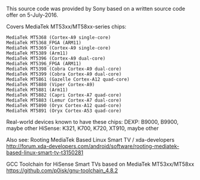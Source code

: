 This source code was provided by Sony based on a written source code offer on 5-July-2016.

Covers MediaTek MT53xx/MT58xx-series chips:

	MediaTek MT5368 (Cortex-A9 single-core)
	MediaTek MT5368_FPGA (ARM11)
	MediaTek MT5369 (Cortex-A9 single-core)
	MediaTek MT5389 (Arm11)
	MediaTek MT5396 (Cortex-A9 dual-core)
	MediaTek MT5396_FPGA (ARM11)
	MediaTek MT5398 (Cobra Cortex-A9 dual-core)
	MediaTek MT5399 (Cobra Cortex-A9 dual-core)
	MediaTek MT5861 (Gazelle Cortex-A12 quad-core)
	MediaTek MT5880 (Viper Cortex-A9)
	MediaTek MT5881 (Arm11)
	MediaTek MT5882 (Capri Cortex-A7 quad-core)
	MediaTek MT5883 (Lemur Cortex-A7 dual-core)
	MediaTek MT5890 (Oryx Cortex-A12 quad-core)
	MediaTek MT5891 (Oryx Cortex-A53 quad-core)

Real-world devices known to have these chips:
DEXP: B9000, B9900, maybe other
HiSense: K321, K700, K720, XT910, maybe other

Also see:
 Rooting MediaTek Based Linux Smart TV / xda-developers
 http://forum.xda-developers.com/android/software/rooting-mediatek-based-linux-smart-tv-t3150281

 GCC Toolchain for HiSense Smart TVs based on MediaTek MT53xx/MT58xx
 https://github.com/p0isk/gnu-toolchain_4.8.2

